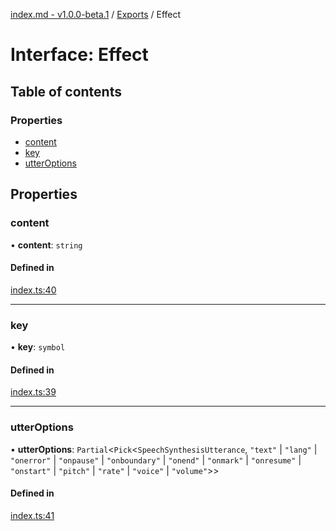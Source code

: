 [index.md - v1.0.0-beta.1](../README.md) / [Exports](../modules.md) / Effect

# Interface: Effect

## Table of contents

### Properties

- [content](Effect.md#content)
- [key](Effect.md#key)
- [utterOptions](Effect.md#utteroptions)

## Properties

### content

• **content**: `string`

#### Defined in

[index.ts:40](https://github.com/saqqdy/grace-speak/blob/90a7f01/src/index.ts#L40)

---

### key

• **key**: `symbol`

#### Defined in

[index.ts:39](https://github.com/saqqdy/grace-speak/blob/90a7f01/src/index.ts#L39)

---

### utterOptions

• **utterOptions**: `Partial`<`Pick`<`SpeechSynthesisUtterance`, `"text"` \| `"lang"` \| `"onerror"` \| `"onpause"` \| `"onboundary"` \| `"onend"` \| `"onmark"` \| `"onresume"` \| `"onstart"` \| `"pitch"` \| `"rate"` \| `"voice"` \| `"volume"`\>\>

#### Defined in

[index.ts:41](https://github.com/saqqdy/grace-speak/blob/90a7f01/src/index.ts#L41)

